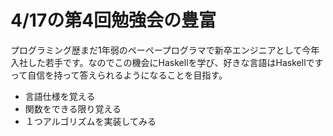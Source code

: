 # 4/17の第4回勉強会の豊富
プログラミング歴まだ1年弱のペーペープログラマで新卒エンジニアとして今年入社した若手です。なのでこの機会にHaskellを学び、好きな言語はHaskellですって自信を持って答えられるようになることを目指す。

- 言語仕様を覚える
- 関数をできる限り覚える
- １つアルゴリズムを実装してみる
